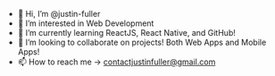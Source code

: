 - 👋 Hi, I’m @justin-fuller
- 👀 I’m interested in Web Development
- 🌱 I’m currently learning ReactJS, React Native, and GitHub!
- 💞️ I’m looking to collaborate on projects! Both Web Apps and Mobile Apps!
- 📫 How to reach me -> contactjustinfuller@gmail.com

<!---
justin-fuller/justin-fuller is a ✨ special ✨ repository because its `README.md` (this file) appears on your GitHub profile.
You can click the Preview link to take a look at your changes.
--->
